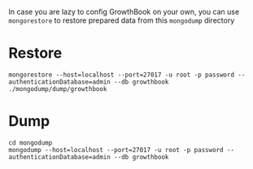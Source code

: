 In case you are lazy to config GrowthBook on your own, you can use `mongorestore` to restore prepared data from this `mongodump` directory

# Restore

```
mongorestore --host=localhost --port=27017 -u root -p password --authenticationDatabase=admin --db growthbook ./mongodump/dump/growthbook
```

# Dump

```
cd mongodump
mongodump --host=localhost --port=27017 -u root -p password --authenticationDatabase=admin --db growthbook
```
